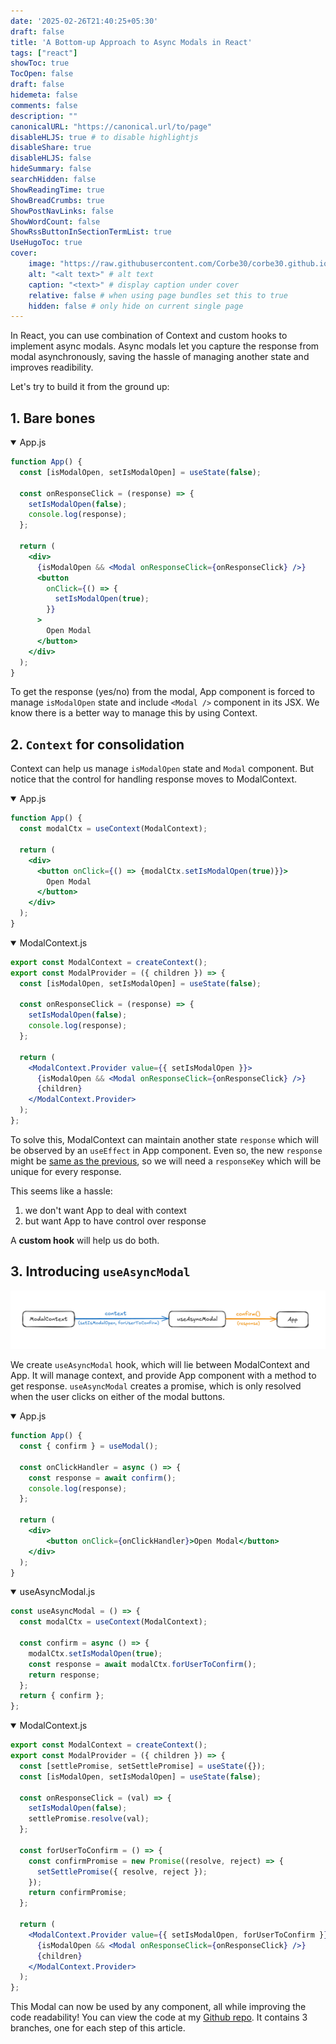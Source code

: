 ```yaml
---
date: '2025-02-26T21:40:25+05:30'
draft: false
title: 'A Bottom-up Approach to Async Modals in React'
tags: ["react"]
showToc: true
TocOpen: false
draft: false
hidemeta: false
comments: false
description: ""
canonicalURL: "https://canonical.url/to/page"
disableHLJS: true # to disable highlightjs
disableShare: true
disableHLJS: false
hideSummary: false
searchHidden: false
ShowReadingTime: true
ShowBreadCrumbs: true
ShowPostNavLinks: false
ShowWordCount: false
ShowRssButtonInSectionTermList: true
UseHugoToc: true
cover:
    image: "https://raw.githubusercontent.com/Corbe30/corbe30.github.io/refs/heads/main/assets/images/asyncModal_gif.gif" # image path/url
    alt: "<alt text>" # alt text
    caption: "<text>" # display caption under cover
    relative: false # when using page bundles set this to true
    hidden: false # only hide on current single page
---
```


In React, you can use combination of Context and custom hooks to implement async modals. Async modals let you capture the response from modal asynchronously, saving the hassle of managing another state and improves readibility.

Let's try to build it from the ground up:

## 1. Bare bones

<details open>
<summary>App.js</summary>

```jsx
function App() {
  const [isModalOpen, setIsModalOpen] = useState(false);

  const onResponseClick = (response) => {
    setIsModalOpen(false);
    console.log(response);
  };

  return (
    <div>
      {isModalOpen && <Modal onResponseClick={onResponseClick} />}
      <button
        onClick={() => {
          setIsModalOpen(true);
        }}
      >
        Open Modal
      </button>
    </div>
  );
}
```

</details>

To get the response (yes/no) from the modal, App component is forced to manage `isModalOpen` state and include `<Modal />` component in its JSX. We know there is a better way to manage this by using Context.

## 2. `Context` for consolidation

Context can help us manage `isModalOpen` state and `Modal` component. But notice that the control for handling response moves to ModalContext.

<details open>
<summary>App.js</summary>

```jsx
function App() {
  const modalCtx = useContext(ModalContext);

  return (
    <div>
      <button onClick={() => {modalCtx.setIsModalOpen(true)}}>
        Open Modal
      </button>
    </div>
  );
}
```

</details>
<details open>
<summary>ModalContext.js</summary>

```jsx
export const ModalContext = createContext();
export const ModalProvider = ({ children }) => {
  const [isModalOpen, setIsModalOpen] = useState(false);

  const onResponseClick = (response) => {
    setIsModalOpen(false);
    console.log(response);
  };

  return (
    <ModalContext.Provider value={{ setIsModalOpen }}>
      {isModalOpen && <Modal onResponseClick={onResponseClick} />}
      {children}
    </ModalContext.Provider>
  );
};
```

</details>

To solve this, ModalContext can maintain another state `response` which will be observed by an `useEffect` in App component. Even so, the new `response` might be [same as the previous](https://stackoverflow.com/a/52625068), so we will need a `responseKey` which will be unique for every response.

This seems like a hassle:

1. we don't want App to deal with context
2. but want App to have control over response

A **custom hook** will help us do both.

## 3. Introducing `useAsyncModal`

<img src="https://raw.githubusercontent.com/Corbe30/corbe30.github.io/refs/heads/main/assets/images/asyncModal_flow.png" />

We create `useAsyncModal` hook, which will lie between ModalContext and App. It will manage context, and provide App component with a method to get response. `useAsyncModal` creates a promise, which is only resolved when the user clicks on either of the modal buttons.

<details open>
<summary>App.js</summary>

```jsx
function App() {
  const { confirm } = useModal();

  const onClickHandler = async () => {
    const response = await confirm();
    console.log(response);
  };

  return (
    <div>
        <button onClick={onClickHandler}>Open Modal</button>
    </div>
  );
}
```

</details>

<details open>
<summary>useAsyncModal.js</summary>

```jsx
const useAsyncModal = () => {
  const modalCtx = useContext(ModalContext);

  const confirm = async () => {
    modalCtx.setIsModalOpen(true);
    const response = await modalCtx.forUserToConfirm();
    return response;
  };
  return { confirm };
};
```

</details>

<details open>
<summary>ModalContext.js</summary>

```jsx
export const ModalContext = createContext();
export const ModalProvider = ({ children }) => {
  const [settlePromise, setSettlePromise] = useState({});
  const [isModalOpen, setIsModalOpen] = useState(false);

  const onResponseClick = (val) => {
    setIsModalOpen(false);
    settlePromise.resolve(val);
  };

  const forUserToConfirm = () => {
    const confirmPromise = new Promise((resolve, reject) => {
      setSettlePromise({ resolve, reject });
    });
    return confirmPromise;
  };

  return (
    <ModalContext.Provider value={{ setIsModalOpen, forUserToConfirm }}>
      {isModalOpen && <Modal onResponseClick={onResponseClick} />}
      {children}
    </ModalContext.Provider>
  );
};

```

</details>

This Modal can now be used by any component, all while improving the code readability! You can view the code at my [Github repo](https://github.com/Corbe30/async-modals). It contains 3 branches, one for each step of this article. 